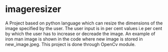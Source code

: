 # imageresizer
A Project based on python language which can resize the dimensions of the image specified by the user.
The user input is in per cent values i.e per cent by which the user has to increase or decreade the image.
An example of iron man image is shown in the code where new image is stored in new_image.jpeg.
This project is done through OpenCv module.
